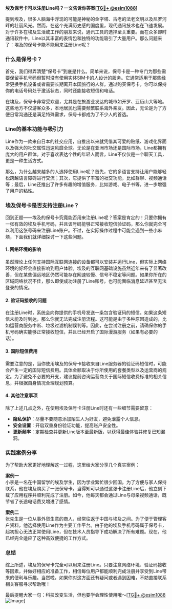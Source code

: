 **埃及保号卡可以注册Line吗？一文告诉你答案[[TG💪+ @esim1088](https://t.me/s/esim1088)]**

提到埃及，很多人脑海中浮现的可能是神秘的金字塔、古老的法老文明以及尼罗河畔的壮丽风光。然而，在这个充满历史感的国度里，现代通讯技术也在飞速发展。对于许多在埃及生活或工作的朋友来说，通讯工具的选择至关重要。而在众多即时通讯软件中，Line以其丰富的表情包和独特的功能吸引了大量用户。那么问题来了：埃及的保号卡能不能用来注册Line呢？

### 什么是保号卡？

首先，我们得弄清楚“保号卡”到底是什么。简单来说，保号卡是一种专门为那些需要保留手机号码但暂时没有使用实体SIM卡的人设计的服务。它通常适用于那些经常更换手机设备或者需要长期离开本国旅行的人群。通过购买保号卡，你可以保持你的电话号码处于激活状态，同时还能接收短信和电话。

在埃及，保号卡非常受欢迎，尤其是在旅游业发达的城市如开罗、亚历山大等地。这些地方不仅游客众多，本地居民也需要频繁联系海外亲友。因此，无论是为了方便日常沟通还是满足特殊需求，保号卡都成为了不少人的首选。

### Line的基本功能与吸引力

Line作为一款来自日本的社交应用，自推出以来就凭借其可爱的贴纸、游戏化界面以及强大的社交属性迅速风靡全球。无论是在亚洲市场还是国际市场，Line都拥有庞大的用户群体。对于喜欢表达个性的年轻人而言，Line不仅仅是一个聊天工具，更是一种生活方式。

那么，为什么越来越多的人选择使用Line呢？首先，它的多语言支持让用户能够轻松跨越语言障碍进行交流；其次，它提供了丰富的社交功能，比如群聊、视频通话等；最后，Line还推出了许多有趣的增值服务，比如游戏、电子书等，进一步增强了用户的粘性。

### 埃及保号卡是否支持注册Line？

回到正题——埃及的保号卡究竟能否用来注册Line呢？答案是肯定的！只要你拥有一张有效的埃及手机号码，并且该号码能够正常接收短信验证码，那么你就完全可以利用这张号码来注册Line账户。不过，在实际操作过程中可能会遇到一些小麻烦，下面我们就详细探讨一下这些问题。

#### 1. 网络环境的影响

虽然理论上任何支持国际互联网连接的设备都可以安装并运行Line，但实际上网络环境的好坏会直接影响到用户体验。埃及的互联网基础设施虽然近年来有了显著改善，但在某些偏远地区仍然可能存在网速较慢、信号不稳定等问题。如果你所在的区域网络状况不佳，那么即使成功注册了Line账号，也可能面临消息延迟甚至无法登录的情况。

#### 2. 验证码接收的问题

在注册Line时，系统会向你提供的手机号发送一条包含验证码的短信。如果这条短信未能及时到达，那么你就无法完成注册流程。这可能是由于多种原因造成的，比如运营商服务中断、垃圾过滤机制误判等。因此，在尝试注册之前，请确保你的手机号码确实能够正常接收短信，并且已经开启了国际漫游服务（如果有必要的话）。

#### 3. 国际短信费用

需要注意的是，当你使用埃及的保号卡接收来自Line服务器的验证码短信时，可能会产生一定的国际短信费用。具体金额取决于你所使用的套餐类型以及运营商的规定。为了避免不必要的开支，建议提前咨询运营商关于国际短信收费标准的相关信息，并根据自身情况合理规划预算。

#### 4. 其他注意事项

除了上述几点之外，在使用埃及保号卡注册Line时还有一些细节需要留意：

- **隐私保护**：尽量不要随意添加陌生人为好友，避免泄露个人信息。
- **安全设置**：开启双重身份验证功能，提高账户安全性。
- **更新频率**：定期检查并更新Line版本至最新版，以获得最佳体验并修复已知漏洞。

### 实践案例分享

为了帮助大家更好地理解这一过程，这里给大家分享几个真实案例：

**案例一**  
小李是一名在中国留学的埃及学生，因为学业繁忙很少回国。为了方便与家人保持联系，他在埃及购买了一张保号卡。当得知可以通过这张卡注册Line后，他立刻下载了应用程序并顺利完成了注册。如今，他每天都会通过Line与母亲视频通话，既节省了长途电话费又增进了感情。

**案例二**  
张先生是一位从事外贸生意的商人，经常往返于中国与埃及之间。为了便于管理客户资料，他选择使用Line作为主要工作平台。由于他的埃及手机号码属于保号卡，起初担心无法正常使用Line，但在技术人员指导下成功解决了所有难题。现在，他已经完全适应了这种高效便捷的工作方式。

### 总结

综上所述，埃及的保号卡完全可以用来注册Line。只要注意网络环境、验证码接收等因素，并做好相应的准备工作，相信每位用户都能顺利完成注册并享受到Line带来的便利与乐趣。当然啦，如果你对这方面还有疑问或者遇到困难，不妨直接联系相关客服寻求帮助哦！

最后提醒大家一句：科技改变生活，但也要学会理性使用哦～[[TG💪+ @esim1088](https://t.me/s/esim1088) ![Image](https://i.postimg.cc/4NQfJmqS/Snipaste-2025-05-13-00-14-12.png)]
